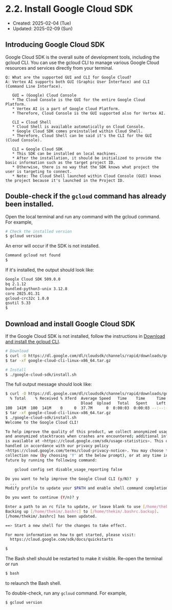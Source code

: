 # 2.2. Install Google Cloud SDK
* Created: 2025-02-04 (Tue)
* Updated: 2025-02-09 (Sun)

## Introducing Google Cloud SDK
Google Cloud SDK is the overall suite of development tools, including the gcloud CLI. You can use the gcloud CLI to manage various Google Cloud resources and services directly from your terminal.

```
Q: What are the supported GUI and CLI for Google Cloud?
A: Vertex AI supports both GUI (Graphic User Interface) and CLI (Command Line Interface).

   GUI = (Google) Cloud Console
   * The Cloud Console is the GUI for the entire Google Cloud Platform.
   * Vertex AI is a part of Google Cloud Platform.
   * Therefore, Cloud Console is the GUI supported also for Vertex AI.

   CLI = Cloud Shell
   * Cloud Shell is available automatically on Cloud Console.
   * Google Cloud SDK comes preinstalled within Cloud Shell.
   * Therefore, Cloud Shell can be said it's the CLI for the GUI (Cloud Console).

   CLI = Google Cloud SDK
   * This SDK can be installed on local machines.
   * After the installation, it should be initialized to provide the basic information such as the target project ID.
   * Otherwise, there is no way that the SDK knows what project the user is targeting to connect.
   * Note: The Cloud Shell launched within Cloud Console (GUI) knows the project because it's launched in the Project ID.
``` 
## Double-check if the `gcloud` command has already been installed.
Open the local terminal and run any command with the gcloud command. For example,
```bash
# Check the installed version
$ gcloud version
```
An error will occur if the SDK is not installed.
```bash
Command gcloud not found
$
```

If it's installed, the output should look like:
```bash
Google Cloud SDK 509.0.0
bq 2.1.12
bundled-python3-unix 3.12.8
core 2025.01.31
gcloud-crc32c 1.0.0
gsutil 5.33
$ 
```

## Download and install Google Cloud SDK
If the Google Cloud SDK is not installed, follow the instructions in [Download and install the gcloud CLI](https://cloud.google.com/sdk/docs/install).

```bash
# Download
$ curl -O https://dl.google.com/dl/cloudsdk/channels/rapid/downloads/google-cloud-cli-linux-x86_64.tar.gz
$ tar -xf google-cloud-cli-linux-x86_64.tar.gz

# Install
$ ./google-cloud-sdk/install.sh
```

The full output message should look like: 
```bash
$ curl -O https://dl.google.com/dl/cloudsdk/channels/rapid/downloads/google-cloud-cli-linux-x86_64.tar.gz
  % Total    % Received % Xferd  Average Speed   Time    Time     Time  Current
                                 Dload  Upload   Total   Spent    Left  Speed
100  141M  100  141M    0     0  37.7M      0  0:00:03  0:00:03 --:--:-- 37.7M
$ tar -xf google-cloud-cli-linux-x86_64.tar.gz
$ ./google-cloud-sdk/install.sh
Welcome to the Google Cloud CLI!

To help improve the quality of this product, we collect anonymized usage data
and anonymized stacktraces when crashes are encountered; additional information
is available at <https://cloud.google.com/sdk/usage-statistics>. This data is
handled in accordance with our privacy policy
<https://cloud.google.com/terms/cloud-privacy-notice>. You may choose to opt in this
collection now (by choosing 'Y' at the below prompt), or at any time in the
future by running the following command:

    gcloud config set disable_usage_reporting false

Do you want to help improve the Google Cloud CLI (y/N)?  y
  ...
Modify profile to update your $PATH and enable shell command completion?

Do you want to continue (Y/n)? y

Enter a path to an rc file to update, or leave blank to use [/home/thekim/.bashrc]:  
Backing up [/home/thekim/.bashrc] to [/home/thekim/.bashrc.backup].
[/home/thekim/.bashrc] has been updated.

==> Start a new shell for the changes to take effect.

For more information on how to get started, please visit:
  https://cloud.google.com/sdk/docs/quickstarts

$
```
The Bash shell should be restarted to make it visible. Re-open the terminal or run
```bash
$ bash
```
to relaunch the Bash shell.

To double-check, run any `gcloud` command. For example,
```bash
$ gcloud version
```
